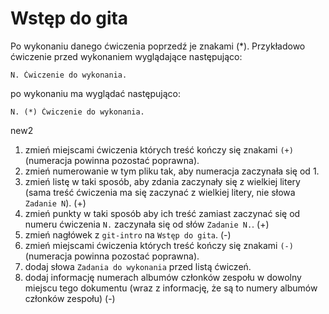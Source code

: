 # Wstęp do gita

Po wykonaniu danego ćwiczenia poprzedź je znakami (*).
Przykładowo ćwiczenie przed wykonaniem wyglądające następująco:
```
N. Ćwiczenie do wykonania.
```
po wykonaniu ma wyglądać następująco:
```
N. (*) Ćwiczenie do wykonania.
```

new2
1. zmień miejscami ćwiczenia których treść kończy się znakami `(+)` (numeracja powinna pozostać poprawna).
2. zmień numerowanie w tym pliku tak, aby numeracja zaczynała się od 1.
3. zmień listę w taki sposób, aby zdania zaczynały się z wielkiej litery (sama treść ćwiczenia ma się zaczynać z wielkiej litery, nie słowa `Zadanie N`). (+)
4. zmień punkty w taki sposób aby ich treść zamiast zaczynać się od numeru ćwiczenia `N.` zaczynała się od słów `Zadanie N.`. (+)
5. zmień nagłówek z `git-intro` na `Wstęp do gita`. (-)
6. zmień miejscami ćwiczenia których treść kończy się znakami `(-)` (numeracja powinna pozostać poprawna).
7. dodaj słowa `Zadania do wykonania` przed listą ćwiczeń.
8. dodaj informację numerach albumów członków zespołu w dowolny miejscu tego dokumentu (wraz z informację, że są to numery albumów członków zespołu) (-)
